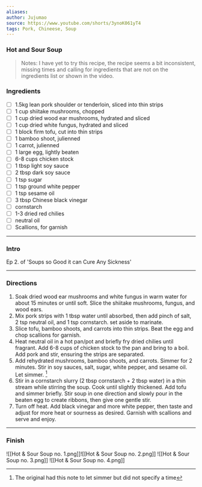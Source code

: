 ```yaml
---
aliases:
author: Jujumao
source: https://www.youtube.com/shorts/3ynoK061yT4
tags: Pork, Chineese, Soup
---
```

### Hot and Sour Soup

>Notes: I have yet to try this recipe, the recipe seems a bit inconsistent, missing times and calling for ingredients that are not on the ingredients list or shown in the video.

### Ingredients
- [ ] 1.5kg lean pork shoulder or tenderloin, sliced into thin strips
- [ ] 1 cup shiitake mushrooms, chopped
- [ ] 1 cup dried wood ear mushrooms, hydrated and sliced
- [ ] 1 cup dried white fungus, hydrated and sliced
- [ ]  1 block firm tofu, cut into thin strips
- [ ] 1 bamboo shoot, julienned
- [ ] 1 carrot, julienned
- [ ] 1 large egg, lightly beaten
- [ ] 6-8 cups chicken stock
- [ ] 1 tbsp light soy sauce
- [ ] 2 tbsp dark soy sauce
- [ ] 1 tsp sugar
- [ ] 1 tsp ground white pepper
- [ ] 1 tsp sesame oil
- [ ] 3 tbsp Chinese black vinegar
- [ ] cornstarch
- [ ] 1-3 dried red chilies
- [ ] neutral oil
- [ ] Scallions, for garnish

---
### Intro

Ep 2. of 'Soups so Good it can Cure Any Sickness'

---
### Directions

1. Soak dried wood ear mushrooms and white fungus in warm water for about 15 minutes or until soft. Slice the shiitake mushrooms, fungus, and wood ears.
2. Mix pork strips with 1 tbsp water until absorbed, then add pinch of salt, 2 tsp neutral oil, and 1 tsp cornstarch. set aside to marinate.
3. Slice tofu, bamboo shoots, and carrots into thin strips. Beat the egg and chop scallions for garnish.
4. Heat neutral oil in a hot pan/pot and briefly fry dried chilies until fragrant. Add 6-8 cups of chicken stock to the pan and bring to a boil. Add pork and stir, ensuring the strips are separated.
5. Add rehydrated mushrooms, bamboo shoots, and carrots. Simmer for 2 minutes. Stir in soy sauces, salt, sugar, white pepper, and sesame oil. Let simmer. [^1]
6. Stir in a cornstarch slurry (2 tbsp cornstarch + 2 tbsp water) in a thin stream while stirring the soup. Cook until slightly thickened. Add tofu and simmer briefly. Stir soup in one direction and slowly pour in the beaten egg to create ribbons, then give one gentle stir.
7. Turn off heat. Add black vinegar and more white pepper, then taste and adjust for more heat or sourness as desired. Garnish with scallions and serve and enjoy.

[^1]: The original had this note to let simmer but did not specify a time

---
### Finish


![[Hot & Sour Soup no. 1.png]]![[Hot & Sour Soup no. 2.png]]
![[Hot & Sour Soup no. 3.png]]
![[Hot & Sour Soup no. 4.png]]

